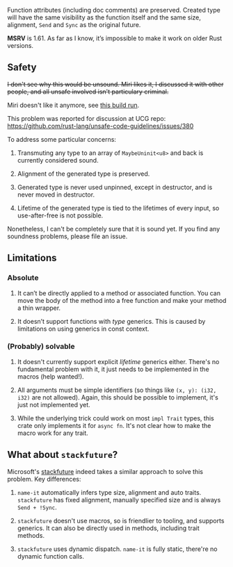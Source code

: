Function attributes (including doc comments) are preserved. Created type will have the same visibility as the function itself and the same size, alignment, `Send` and `Sync` as the original future.

**MSRV** is 1.61. As far as I know, it’s impossible to make it work on older Rust versions.

## Safety

~~I don't see why this would be unsound. Miri likes it, I discussed it with other people, and all unsafe involved isn't particulary criminal.~~

Miri doesn't like it anymore, see [this build run](https://github.com/GoldsteinE/name-it/actions/runs/3594297524/jobs/6052384905).

This problem was reported for discussion at UCG repo: <https://github.com/rust-lang/unsafe-code-guidelines/issues/380>

To address some particular concerns:

1. Transmuting any type to an array of `MaybeUninit<u8>` and back is currently considered sound.

2. Alignment of the generated type is preserved.

3. Generated type is never used unpinned, except in destructor, and is never moved in destructor.

4. Lifetime of the generated type is tied to the lifetimes of every input, so use-after-free is not possible.

Nonetheless, I can't be completely sure that it is sound yet. If you find any soundness problems, please file an issue.

## Limitations

### Absolute

1. It can’t be directly applied to a method or associated function. You can move the body of the method into a free function and make your method a thin wrapper.

2. It doesn’t support functions with _type_ generics. This is caused by limitations on using generics in const context.

### (Probably) solvable

1. It doesn't currently support explicit _lifetime_ generics either. There's no fundamental problem with it, it just needs to be implemented in the macros (help wanted!).

2. All arguments must be simple identifiers (so things like `(x, y): (i32, i32)` are not allowed). Again, this should be possible to implement, it's just not implemented yet.

3. While the underlying trick could work on most `impl Trait` types, this crate only implements it for `async fn`. It's not clear how to make the macro work for any trait.

## What about `stackfuture`?

Microsoft's [stackfuture] indeed takes a similar approach to solve this problem. Key differences:

1. `name-it` automatically infers type size, alignment and auto traits. `stackfuture` has fixed alignment, manually specified size and is always `Send + !Sync`.

2. `stackfuture` doesn't use macros, so is friendlier to tooling, and supports generics. It can also be directly used in methods, including trait methods.

3. `stackfuture` uses dynamic dispatch. `name-it` is fully static, there're no dynamic function calls.

[stackfuture]: https://github.com/microsoft/stackfuture/
[stackfuture is unsound]: https://github.com/microsoft/stackfuture/issues/9
